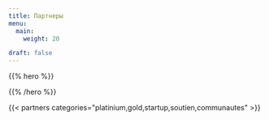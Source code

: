 ```yaml
---
title: Партнеры
menu:
  main:
    weight: 20

draft: false
---
```


{{% hero %}}


{{% /hero %}}

<!-- Parteners list -->

{{< partners categories="platinium,gold,startup,soutien,communautes" >}}
